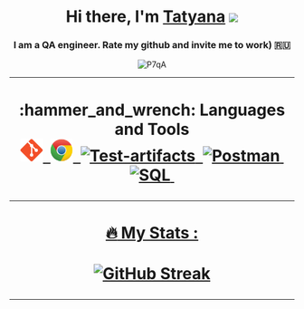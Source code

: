 <h1 align="center">Hi there, I'm <a href="https://tatyanashat.ru/" target="_blank">Tatyana</a> 
<img src="https://github.com/blackcater/blackcater/raw/main/images/Hi.gif" height="32"/></h1>
<h3 align="center">I am a QA engineer. Rate my github and invite me to work) 🇷🇺</h3>

<div id="header" align="center">    
                                                                                             
![P7qA](https://user-images.githubusercontent.com/105846790/177964894-48202482-d2ed-4e19-bee4-15718ad8dc3b.gif)

  ---
<h1 align="center">:hammer_and_wrench: Languages and Tools
  
<div id="header" align="center">  
<div>
    <a href="https://github.com/tatkhanko/git_hub">
  <img src="https://github.com/devicons/devicon/blob/master/icons/git/git-original.svg" title="GitHub" alt="GitHub" width="40" height="40"/>&nbsp;
    <a href="https://github.com/tatkhanko/ChromeDevTools">
  <img src="https://github.com/devicons/devicon/blob/master/icons/chrome/chrome-original.svg" title="ChromeDevTools" alt="ChromeDevTools" width="40" height="40"/>&nbsp;
    <a href="https://github.com/tatkhanko/Test-artifacts/blob/main/test%20artifacts.md">
  <img src="http://testbase.ru/wp-content/uploads/2014/12/1419215448_Mind-Map-Paper-64.png" title="Test-artifacts" alt="Test-artifacts" width="45" height="45"/>&nbsp;
    <a href="https://github.com/tatkhanko/Postman">
  <img src="https://cdn.icon-icons.com/icons2/3053/PNG/512/postman_macos_bigsur_icon_189815.png" title="Postman" alt="Postman" width="40" height="40"/>&nbsp;
    <a href="https://github.com/tatkhanko/SQL">
  <img src="https://cdn.icon-icons.com/icons2/628/PNG/512/sql-file-black-rounded-rectangular-interface-symbol_icon-icons.com_57633.png" title="SQL" alt="SQL" width="40" height="40"/>&nbsp;
      
---

#### :fire: My Stats :
[![GitHub Streak](http://github-readme-streak-stats.herokuapp.com?user=tatkhanko&theme=dark)](https://git.io/streak-stats)     
             
---
